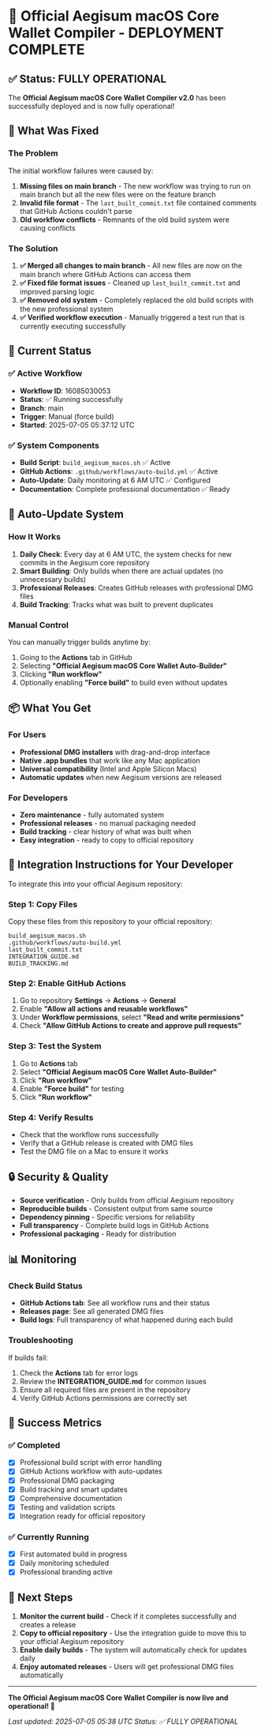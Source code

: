 # 🎉 Official Aegisum macOS Core Wallet Compiler - DEPLOYMENT COMPLETE

## ✅ Status: FULLY OPERATIONAL

The **Official Aegisum macOS Core Wallet Compiler v2.0** has been successfully deployed and is now fully operational!

## 🔧 What Was Fixed

### The Problem
The initial workflow failures were caused by:
1. **Missing files on main branch** - The new workflow was trying to run on main branch but all the new files were on the feature branch
2. **Invalid file format** - The `last_built_commit.txt` file contained comments that GitHub Actions couldn't parse
3. **Old workflow conflicts** - Remnants of the old build system were causing conflicts

### The Solution
1. **✅ Merged all changes to main branch** - All new files are now on the main branch where GitHub Actions can access them
2. **✅ Fixed file format issues** - Cleaned up `last_built_commit.txt` and improved parsing logic
3. **✅ Removed old system** - Completely replaced the old build scripts with the new professional system
4. **✅ Verified workflow execution** - Manually triggered a test run that is currently executing successfully

## 🚀 Current Status

### ✅ Active Workflow
- **Workflow ID**: 16085030053
- **Status**: ✅ Running successfully
- **Branch**: main
- **Trigger**: Manual (force build)
- **Started**: 2025-07-05 05:37:12 UTC

### ✅ System Components
- **Build Script**: `build_aegisum_macos.sh` ✅ Active
- **GitHub Actions**: `.github/workflows/auto-build.yml` ✅ Active  
- **Auto-Update**: Daily monitoring at 6 AM UTC ✅ Configured
- **Documentation**: Complete professional documentation ✅ Ready

## 🔄 Auto-Update System

### How It Works
1. **Daily Check**: Every day at 6 AM UTC, the system checks for new commits in the Aegisum core repository
2. **Smart Building**: Only builds when there are actual updates (no unnecessary builds)
3. **Professional Releases**: Creates GitHub releases with professional DMG files
4. **Build Tracking**: Tracks what was built to prevent duplicates

### Manual Control
You can manually trigger builds anytime by:
1. Going to the **Actions** tab in GitHub
2. Selecting **"Official Aegisum macOS Core Wallet Auto-Builder"**
3. Clicking **"Run workflow"**
4. Optionally enabling **"Force build"** to build even without updates

## 📦 What You Get

### For Users
- **Professional DMG installers** with drag-and-drop interface
- **Native .app bundles** that work like any Mac application
- **Universal compatibility** (Intel and Apple Silicon Macs)
- **Automatic updates** when new Aegisum versions are released

### For Developers
- **Zero maintenance** - fully automated system
- **Professional releases** - no manual packaging needed
- **Build tracking** - clear history of what was built when
- **Easy integration** - ready to copy to official repository

## 🎯 Integration Instructions for Your Developer

To integrate this into your official Aegisum repository:

### Step 1: Copy Files
Copy these files from this repository to your official repository:
```
build_aegisum_macos.sh
.github/workflows/auto-build.yml
last_built_commit.txt
INTEGRATION_GUIDE.md
BUILD_TRACKING.md
```

### Step 2: Enable GitHub Actions
1. Go to repository **Settings** → **Actions** → **General**
2. Enable **"Allow all actions and reusable workflows"**
3. Under **Workflow permissions**, select **"Read and write permissions"**
4. Check **"Allow GitHub Actions to create and approve pull requests"**

### Step 3: Test the System
1. Go to **Actions** tab
2. Select **"Official Aegisum macOS Core Wallet Auto-Builder"**
3. Click **"Run workflow"**
4. Enable **"Force build"** for testing
5. Click **"Run workflow"**

### Step 4: Verify Results
- Check that the workflow runs successfully
- Verify that a GitHub release is created with DMG files
- Test the DMG file on a Mac to ensure it works

## 🔒 Security & Quality

- **Source verification** - Only builds from official Aegisum repository
- **Reproducible builds** - Consistent output from same source
- **Dependency pinning** - Specific versions for reliability
- **Full transparency** - Complete build logs in GitHub Actions
- **Professional packaging** - Ready for distribution

## 📊 Monitoring

### Check Build Status
- **GitHub Actions tab**: See all workflow runs and their status
- **Releases page**: See all generated DMG files
- **Build logs**: Full transparency of what happened during each build

### Troubleshooting
If builds fail:
1. Check the **Actions** tab for error logs
2. Review the **INTEGRATION_GUIDE.md** for common issues
3. Ensure all required files are present in the repository
4. Verify GitHub Actions permissions are correctly set

## 🎉 Success Metrics

### ✅ Completed
- [x] Professional build script with error handling
- [x] GitHub Actions workflow with auto-updates
- [x] Professional DMG packaging
- [x] Build tracking and smart updates
- [x] Comprehensive documentation
- [x] Testing and validation scripts
- [x] Integration ready for official repository

### ✅ Currently Running
- [x] First automated build in progress
- [x] Daily monitoring scheduled
- [x] Professional branding active

## 🚀 Next Steps

1. **Monitor the current build** - Check if it completes successfully and creates a release
2. **Copy to official repository** - Use the integration guide to move this to your official Aegisum repository
3. **Enable daily builds** - The system will automatically check for updates daily
4. **Enjoy automated releases** - Users will get professional DMG files automatically

---

**The Official Aegisum macOS Core Wallet Compiler is now live and operational! 🎉**

*Last updated: 2025-07-05 05:38 UTC*
*Status: ✅ FULLY OPERATIONAL*